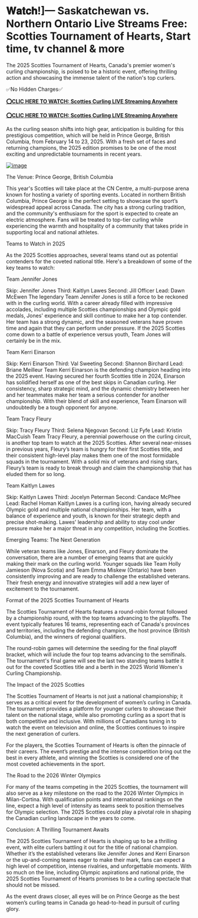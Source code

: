 # 𝐖𝐚𝐭𝐜𝐡!]— Saskatchewan vs. Northern Ontario Live Streams Free: Scotties Tournament of Hearts, Start time, tv channel & more

The 2025 Scotties Tournament of Hearts, Canada's premier women's curling championship, is poised to be a historic event, offering thrilling action and showcasing the immense talent of the nation's top curlers.

✅No Hidden Charges✅

[**⭕CLIC HERE TO WATCH: Scotties Curling LIVE Streaming Anywhere**](https://curling.fanfanatics.live/?refd_by=a2znow)

[**⭕CLIC HERE TO WATCH: Scotties Curling LIVE Streaming Anywhere**](https://curling.fanfanatics.live/?refd_by=a2znow)

As the curling season shifts into high gear, anticipation is building for this prestigious competition, which will be held in Prince George, British Columbia, from February 14 to 23, 2025. With a fresh set of faces and returning champions, the 2025 edition promises to be one of the most exciting and unpredictable tournaments in recent years.

[![image](https://github.com/user-attachments/assets/312dcbeb-bf77-4b14-9e99-34a530a2bebc)](https://curling.fanfanatics.live/?refd_by=a2znow)

The Venue: Prince George, British Columbia

This year's Scotties will take place at the CN Centre, a multi-purpose arena known for hosting a variety of sporting events. Located in northern British Columbia, Prince George is the perfect setting to showcase the sport’s widespread appeal across Canada. The city has a strong curling tradition, and the community's enthusiasm for the sport is expected to create an electric atmosphere. Fans will be treated to top-tier curling while experiencing the warmth and hospitality of a community that takes pride in supporting local and national athletes.

Teams to Watch in 2025

As the 2025 Scotties approaches, several teams stand out as potential contenders for the coveted national title. Here's a breakdown of some of the key teams to watch:

Team Jennifer Jones

Skip: Jennifer Jones Third: Kaitlyn Lawes Second: Jill Officer Lead: Dawn McEwen The legendary Team Jennifer Jones is still a force to be reckoned with in the curling world. With a career already filled with impressive accolades, including multiple Scotties championships and Olympic gold medals, Jones' experience and skill continue to make her a top contender. Her team has a strong dynamic, and the seasoned veterans have proven time and again that they can perform under pressure. If the 2025 Scotties come down to a battle of experience versus youth, Team Jones will certainly be in the mix.

Team Kerri Einarson

Skip: Kerri Einarson Third: Val Sweeting Second: Shannon Birchard Lead: Briane Meilleur Team Kerri Einarson is the defending champion heading into the 2025 event. Having secured her fourth Scotties title in 2024, Einarson has solidified herself as one of the best skips in Canadian curling. Her consistency, sharp strategic mind, and the dynamic chemistry between her and her teammates make her team a serious contender for another championship. With their blend of skill and experience, Team Einarson will undoubtedly be a tough opponent for anyone.

Team Tracy Fleury

Skip: Tracy Fleury Third: Selena Njegovan Second: Liz Fyfe Lead: Kristin MacCuish Team Tracy Fleury, a perennial powerhouse on the curling circuit, is another top team to watch at the 2025 Scotties. After several near-misses in previous years, Fleury’s team is hungry for their first Scotties title, and their consistent high-level play makes them one of the most formidable squads in the tournament. With a solid mix of veterans and rising stars, Fleury’s team is ready to break through and claim the championship that has eluded them for so long.

Team Kaitlyn Lawes

Skip: Kaitlyn Lawes Third: Jocelyn Peterman Second: Candace McPhee Lead: Rachel Homan Kaitlyn Lawes is a curling icon, having already secured Olympic gold and multiple national championships. Her team, with a balance of experience and youth, is known for their strategic depth and precise shot-making. Lawes' leadership and ability to stay cool under pressure make her a major threat in any competition, including the Scotties.

Emerging Teams: The Next Generation

While veteran teams like Jones, Einarson, and Fleury dominate the conversation, there are a number of emerging teams that are quickly making their mark on the curling world. Younger squads like Team Holly Jamieson (Nova Scotia) and Team Emma Miskew (Ontario) have been consistently improving and are ready to challenge the established veterans. Their fresh energy and innovative strategies will add a new layer of excitement to the tournament.

Format of the 2025 Scotties Tournament of Hearts

The Scotties Tournament of Hearts features a round-robin format followed by a championship round, with the top teams advancing to the playoffs. The event typically features 16 teams, representing each of Canada's provinces and territories, including the defending champion, the host province (British Columbia), and the winners of regional qualifiers.

The round-robin games will determine the seeding for the final playoff bracket, which will include the four top teams advancing to the semifinals. The tournament's final game will see the last two standing teams battle it out for the coveted Scotties title and a berth in the 2025 World Women's Curling Championship.

The Impact of the 2025 Scotties

The Scotties Tournament of Hearts is not just a national championship; it serves as a critical event for the development of women’s curling in Canada. The tournament provides a platform for younger curlers to showcase their talent on the national stage, while also promoting curling as a sport that is both competitive and inclusive. With millions of Canadians tuning in to watch the event on television and online, the Scotties continues to inspire the next generation of curlers.

For the players, the Scotties Tournament of Hearts is often the pinnacle of their careers. The event’s prestige and the intense competition bring out the best in every athlete, and winning the Scotties is considered one of the most coveted achievements in the sport.

The Road to the 2026 Winter Olympics

For many of the teams competing in the 2025 Scotties, the tournament will also serve as a key milestone on the road to the 2026 Winter Olympics in Milan-Cortina. With qualification points and international rankings on the line, expect a high level of intensity as teams seek to position themselves for Olympic selection. The 2025 Scotties could play a pivotal role in shaping the Canadian curling landscape in the years to come.

Conclusion: A Thrilling Tournament Awaits

The 2025 Scotties Tournament of Hearts is shaping up to be a thrilling event, with elite curlers battling it out for the title of national champion. Whether it’s the established veterans like Jennifer Jones and Kerri Einarson or the up-and-coming teams eager to make their mark, fans can expect a high level of competition, intense rivalries, and unforgettable moments. With so much on the line, including Olympic aspirations and national pride, the 2025 Scotties Tournament of Hearts promises to be a curling spectacle that should not be missed.

As the event draws closer, all eyes will be on Prince George as the best women’s curling teams in Canada go head-to-head in pursuit of curling glory.
